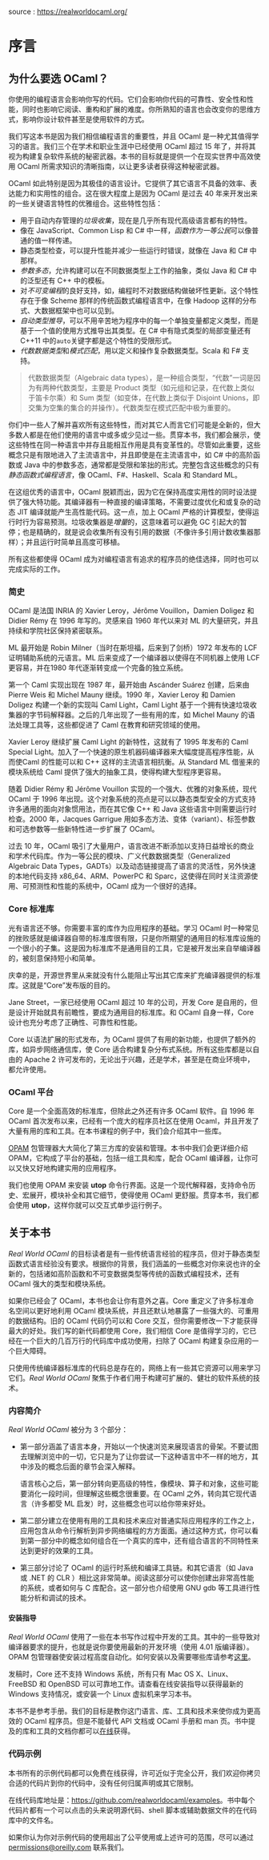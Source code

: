 source : <https://realworldocaml.org/>

# 序言

## 为什么要选 OCaml？
你使用的编程语言会影响你写的代码。它们会影响你代码的可靠性、安全性和性能，同时也影响它阅读、重构和扩展的难度。你所熟知的语言也会改变你的思维方式，影响你设计软件甚至是使用软件的方式。

我们写这本书是因为我们相信编程语言的重要性，并且 OCaml 是一种尤其值得学习的语言。我们三个在学术和职业生涯中已经使用 OCaml 超过 15 年了，并将其视为构建复杂软件系统的秘密武器。本书的目标就是提供一个在现实世界中高效使用 OCaml 所需求知识的清晰指南，以让更多读者获得这种秘密武器。

OCaml 如此特别是因为其极佳的语言设计。它提供了其它语言不具备的效率、表达能力和实用性的组合。这在很大程度上是因为 OCaml 是过去 40 年来开发出来的一些关键语言特性的优雅组合。这些特性包括：

- 用于自动内存管理的*垃圾收集*，现在是几乎所有现代高级语言都有的特性。
- 像在 JavaScript、Common Lisp 和 C# 中一样，*函数作为一等公民*可以像普通的值一样传递。
- 静态类型检查，可以提升性能并减少一些运行时错误，就像在 Java 和 C# 中那样。
- *参数多态*，允许构建可以在不同数据类型上工作的抽象，类似 Java 和 C# 中的泛型还有 C++ 中的模板。
- 对*不可变编程*的良好支持，如，编程时不对数据结构做破坏性更新。这个特性存在于像 Scheme 那样的传统函数式编程语言中，在像 Hadoop 这样的分布式、大数据框架中也可以见到。
- *自动类型推导*，可以不用辛苦地为程序中的每一个单独变量都定义类型，而是基于一个值的使用方式推导出其类型。在 C# 中有隐式类型的局部变量还有 C++11 中的`auto`关键字都是这个特性的受限形式。
- *代数数据类型*和*模式匹配*，用以定义和操作复杂数据类型。Scala 和 F# 支持。

> 代数数据类型（Algebraic data types），是一种组合类型，“代数”一词是因为有两种代数类型，主要是 Product 类型（如元组和记录，在代数上类似于笛卡尔乘）和 Sum 类型（如变体，在代数上类似于 Disjoint Unions，即交集为空集的集合的并操作）。代数类型在模式匹配中极为重要的。

你们中一些人了解并喜欢所有这些特性，而对其它人而言它们可能是全新的，但大多数人都是在他们使用的语言中或多或少见过一些。贯穿本书，我们都会展示，使这些特性在同一种语言中并存且能相互作用是具有变革性的。尽管如此重要，这些概念只是有限地进入了主流语言中，并且即使是在主流语言中，如 C# 中的高阶函数或 Java 中的参数多态，通常都是受限和笨拙的形式。完整包含这些概念的只有*静态函数式编程语言*，像 OCaml、F#、Haskell、Scala 和 Standard ML。

在这组优秀的语言中，OCaml 脱颖而出，因为它在保持高度实用性的同时设法提供了强大特功能。其编译器有一种直接的编译策略，不需要过度优化和或复杂的动态 JIT 编译就能产生高性能代码。这一点，加上 OCaml 严格的计算模型，使得运行时行为容易预测。垃圾收集器是*增量*的，这意味着可以避免 GC 引起大的暂停；也是精确的，就是说会收集所有没有引用的数据（不像许多引用计数收集器那样）；并且运行时简单且高度可移植。

所有这些都使得 OCaml 成为对编程语言有追求的程序员的绝佳选择，同时也可以完成实际的工作。
​	
### 简史
OCaml 是法国 INRIA 的 Xavier Leroy，Jérôme Vouillon，Damien Doligez 和 Didier Rémy 在 1996 年写的。灵感来自 1960 年代以来对 ML 的大量研究，并且持续和学院社区保持紧密联系。

ML 最开始是 Robin Milner（当时在斯坦福，后来到了剑桥）1972 年发布的 LCF 证明辅助系统的元语言。ML 后来变成了一个编译器以使得在不同机器上使用 LCF 更容易，并在1980 年代逐渐转变成一个完备的独立系统。

第一个 Caml 实现出现在 1987 年，最开始由 Ascánder Suárez 创建，后来由 Pierre Weis 和 Michel Mauny 继续。1990 年，Xavier Leroy 和 Damien Doligez 构建一个新的实现叫 Caml Light，Caml Light 基于一个拥有快速垃圾收集器的字节码解释器。之后的几年出现了一些有用的库，如 Michel Mauny 的语法处理工具等，这些都促进了 Caml 在教育和研究领域的使用。

Xavier Leroy 继续扩展 Caml Light 的新特性，这就有了 1995 年发布的 Caml Special Light。加入了一个快速的原生机器码编译器来大幅度提高程序性能，从而使Caml 的性能可以和 C++ 这样的主流语言相抗衡。从 Standard ML 借鉴来的模块系统给 Caml 提供了强大的抽象工具，使得构建大型程序更容易。

随着 Didier Rémy 和 Jérôme Vouillon 实现的一个强大、优雅的对象系统，现代 OCaml 于 1996 年出现。这个对象系统的亮点是可以以静态类型安全的方式支持许多通用的面向对象惯用法，而在其它像 C++ 和 Java 这些语言中则需要运行时检查。2000 年，Jacques Garrigue 用如多态方法、变体（variant）、标签参数和可选参数等一些新特性进一步扩展了 OCaml。

过去 10 年，OCaml 吸引了大量用户，语言改进不断添加以支持日益增长的商业和学术代码库。作为一等公民的模块、广义代数数据类型（Generalized Algebraic Data Types，GADTs）以及动态链接提高了语言的灵活性，另外快速的本地代码支持 x86_64、ARM、PowerPC 和 Sparc，这使得在同时关注资源使用、可预测性和性能的系统中，OCaml 成为一个很好的选择。

### Core 标准库
光有语言还不够。你需要丰富的库作为应用程序的基础。学习 OCaml 时一种常见的挫败感就是编译器自带的标准库很有限，只是你所期望的通用目的标准库设施的一个很小的子集。这是因为标准库不是通用目的工具，它是被开发出来自举编译器的，被刻意保持短小和简单。

庆幸的是，开源世界里从来就没有什么能阻止写出其它库来扩充编译器提供的标准库。这就是“Core”发布版的目的。

Jane Street，一家已经使用 OCaml 超过 10 年的公司，开发 Core 是自用的，但是设计开始就具有前瞻性，要成为通用目的标准库。和 OCaml 自身一样，Core 设计也充分考虑了正确性、可靠性和性能。

Core 以语法扩展的形式发布，为 OCaml 提供了有用的新功能，也提供了额外的库，如异步网络通信库，使 Core 适合构建复杂分布式系统。所有这些库都是以自由的 Apache 2 许可发布的，无论出于兴趣，还是学术，甚至是在商业环境中，都允许使用。 

### OCaml 平台
Core 是一个全面高效的标准库，但除此之外还有许多 OCaml 软件。自 1996 年 OCaml 首次发布以来，已经有一个庞大的程序员社区在使用 Ocaml，并且开发了大量有用的库和工具。在本书课程的例子中，我们会介绍其中一些库。


[OPAM](http://opam.ocaml.org/) 包管理器大大简化了第三方库的安装和管理。本书中我们会更详细介绍 OPAM，它构成了平台的基础，包括一组工具和库，配合 OCaml 编译器，让你可以又快又好地构建实用的应用程序。

我们也使用 OPAM 来安装 **utop** 命令行界面。这是一个现代解释器，支持命令历史、宏展开，模块补全和其它细节，使得使用 OCaml 更舒服。贯穿本书，我们都会使用 **utop**，这样你就可以交互式单步运行例子。

## 关于本书
*Real World OCaml* 的目标读者是有一些传统语言经验的程序员，但对于静态类型函数式语言经验没有要求。根据你的背景，我们涵盖的一些概念对你来说也许的全新的，包括诸如高阶函数和不可变数据类型等传统的函数式编程技术，还有 OCaml 强大的类型和模块系统。

如果你已经会了 OCaml，本书也会让你有意外之喜。Core 重定义了许多标准命名空间以更好地利用 OCaml 模块系统，并且还默认地暴露了一些强大的、可重用的数据结构。旧的 OCaml 代码仍可以和 Core 交互，但你需要修改一下才能获得最大的好处。我们写的新代码都使用 Core，我们相信 Core 是值得学习的，它已经在一个巨大的几百万行的代码库中成功使用，扫除了 OCaml 构建复杂应用的一个巨大障碍。

只使用传统编译器标准库的代码总是存在的，网络上有一些其它资源可以用来学习它们。*Real World OCaml* 聚焦于作者们用于构建可扩展的、健壮的软件系统的技术。

### 内容简介
*Real World OCaml* 被分为 3 个部分：

- 第一部分涵盖了语言本身，开始以一个快速浏览来展现语言的骨架。不要试图去理解浏览中的一切，它只是为了让你尝试一下这种语言中不一样的地方，其中涉及的概念后面的章节会深入解释。

    语言核心之后，第一部分转向更高级的特性，像模块、算子和对象，这些可能要消化一段时间，但理解这些概念很重要。在 OCaml 之外，转向其它现代语言（许多都受 ML 启发）时，这些概念也可以给你带来好处。
- 第二部分建立在使用有用的工具和技术来应对普通实际应用程序的工作之上，应用包含从命令行解析到异步网络编程的方方面面。通过这种方式，你可以看到第一部分中的概念如何组合在一个真实的库中，还有组合语言的不同特性来达到更好的效果的工具。

- 第三部分讨论了 OCaml 的运行时系统和编译工具链。和其它语言（如 Java 或 .NET 的 CLR ）相比这非常简单。阅读这部分可以使你创建出非常高性能的系统，或者如何与 C 库配合。这一部分也介绍使用 GNU gdb 等工具进行性能分析和调试的技术。

#### 安装指导
*Real World OCaml* 使用了一些在本书写作过程中开发的工具。其中的一些导致对编译器要求的提升，也就是说你要使用最新的开发环境（使用 4.01 版编译器）。OPAM 包管理器使安装过程高度自动化。如何安装以及需要哪些库请参考[这里](https://github.com/realworldocaml/book/wiki/Installation-Instructions)。

发稿时，Core 还不支持 Windows 系统，所有只有 Mac OS X、Linux、FreeBSD 和 OpenBSD 可以可靠地工作。请查看在线安装指导以获得最新的 Windows 支持情况，或安装一个 Linux 虚拟机来学习本书。

本书不是参考手册。我们的目标是教你这门语言、库、工具和技术来使你成为更高效的 OCaml 程序员。但是不能替代 API 文档或 OCaml 手册和 man 页。书中提及的库和工具的文档你都可以[在线](https://realworldocaml.org/doc)获得。

### 代码示例
本书所有的示例代码都可以免费在线获得，许可近似于完全公开，我们欢迎你拷贝合适的代码片到你的代码中，没有任何归属声明或其它限制。

在线代码库地址是：<https://github.com/realworldocaml/examples>。书中每个代码片都有一个可以点击的头来说明源代码、shell 脚本或辅助数据文件的在代码库中的文件名。

如果你认为你对示例代码的使用超出了公平使用或上述许可的范围，尽可以通过 <permissions@oreilly.com> 联系我们。
